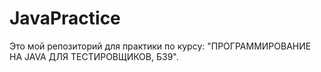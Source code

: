 # JavaPractice
Это мой репозиторий для  практики по курсу:  "ПРОГРАММИРОВАНИЕ НА JAVA ДЛЯ ТЕСТИРОВЩИКОВ, Б39".
